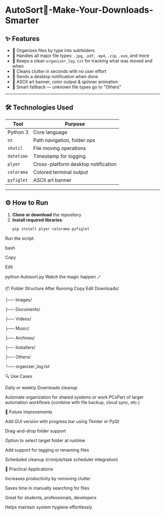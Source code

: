 # AutoSort🔁-Make-Your-Downloads-Smarter


## ✨ Features

- 📂 Organizes files by type into subfolders
- 🔁 Handles all major file types: `.jpg`, `.pdf`, `.mp4`, `.zip`, `.exe`, and more
- 📝 Keeps a clean `organizer_log.txt` for tracking what was moved and when
- 🧼 Cleans clutter in seconds with no user effort
- 🔔 Sends a desktop notification when done
- 🎨 ASCII art banner, color output & spinner animation
- 🧠 Smart fallback — unknown file types go to "Others"

---

## 🛠 Technologies Used

| Tool         | Purpose                           |
|--------------|------------------------------------|
| Python 3     | Core language                     |
| `os`         | Path navigation, folder ops       |
| `shutil`     | File moving operations            |
| `datetime`   | Timestamp for logging             |
| `plyer`      | Cross-platform desktop notification |
| `colorama`   | Colored terminal output           |
| `pyfiglet`   | ASCII art banner                  |

---

## ⚙️ How to Run

1. **Clone or download** the repository
2. **Install required libraries**:
   ```bash
   pip install plyer colorama pyfiglet
Run the script:

bash

Copy

Edit

python Autosort.py
Watch the magic happen 🪄

📦 Folder Structure After Running
Copy
Edit
Downloads/

├── Images/

├── Documents/

├── Videos/

├── Music/

├── Archives/

├── Installers/

├── Others/

└── organizer_log.txt


🔍 Use Cases

Daily or weekly Downloads cleanup

Automate organization for shared systems or work PCsPart of larger automation workflows (combine with file backup, cloud sync, etc.)

🌱 Future Improvements

Add GUI version with progress bar using Tkinter or PyQt

Drag-and-drop folder support

Option to select target folder at runtime

Add support for tagging or renaming files

Scheduled cleanup (cronjob/task scheduler integration)

🧠 Practical Applications

Increases productivity by removing clutter

Saves time in manually searching for files

Great for students, professionals, developers

Helps maintain system hygiene effortlessly
